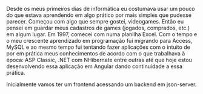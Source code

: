 Desde os meus primeiros dias de informática eu costumava usar um pouco do que estava aprendendo em algo prático por mais simples que pudesse parecer. 
Começou com algo que sempre gostei, videogames. Então eu pensei em guardar meus cadastros de games (jogados, comprados, etc.) em algum lugar. 
Em 1997, comecei com numa planilha Excel. Com o tempo e o meu crescente aprendizado em programação fui migrando para Access, MySQL e ao mesmo tempo fui tentando fazer aplicações com o intuito de por em prática meus conhecimentos de acordo com o que trabalhava à época: ASP Classic, .NET com NHibernate entre outras até que hoje estou desenvolvendo essa aplicação em Angular dando continuidade a essa prática.

Inicialmente vamos ter um frontend acessando um backend em json-server.






<!-- 
# ZbcadFrontend

This project was generated with [Angular CLI](https://github.com/angular/angular-cli) version 12.2.11.

## Development server

Run `ng serve` for a dev server. Navigate to `http://localhost:4200/`. The app will automatically reload if you change any of the source files.

## Code scaffolding

Run `ng generate component component-name` to generate a new component. You can also use `ng generate directive|pipe|service|class|guard|interface|enum|module`.

## Build

Run `ng build` to build the project. The build artifacts will be stored in the `dist/` directory.

## Running unit tests

Run `ng test` to execute the unit tests via [Karma](https://karma-runner.github.io).

## Running end-to-end tests

Run `ng e2e` to execute the end-to-end tests via a platform of your choice. To use this command, you need to first add a package that implements end-to-end testing capabilities.

## Further help

To get more help on the Angular CLI use `ng help` or go check out the [Angular CLI Overview and Command Reference](https://angular.io/cli) page. -->
